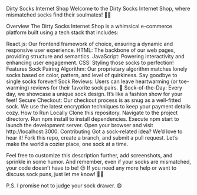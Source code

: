 Dirty Socks Internet Shop
Welcome to the Dirty Socks Internet Shop, where mismatched socks find their soulmates! 👣🧦

Overview
The Dirty Socks Internet Shop is a whimsical e-commerce platform built using a tech stack that includes:

React.js: Our frontend framework of choice, ensuring a dynamic and responsive user experience.
HTML: The backbone of our web pages, providing structure and semantics.
JavaScript: Powering interactivity and enhancing user engagement.
CSS: Styling those socks to perfection!
Features
Sock Pairing Algorithm: Our proprietary algorithm matches lonely socks based on color, pattern, and level of quirkiness. Say goodbye to single socks forever!
Sock Reviews: Users can leave heartwarming (or toe-warming) reviews for their favorite sock pairs. 🌟
Sock-of-the-Day: Every day, we showcase a unique sock design. It’s like a fashion show for your feet!
Secure Checkout: Our checkout process is as snug as a well-fitted sock. We use the latest encryption techniques to keep your payment details cozy.
How to Run Locally
Clone this repository.
Navigate to the project directory.
Run npm install to install dependencies.
Execute npm start to launch the development server.
Open your browser and visit http://localhost:3000.
Contributing
Got a sock-related idea? We’d love to hear it! Fork this repo, create a branch, and submit a pull request. Let’s make the world a cozier place, one sock at a time.

Feel free to customize this description further, add screenshots, and sprinkle in some humor. And remember, even if your socks are mismatched, your code doesn’t have to be! 😉 If you need any more help or want to discuss sock puns, just let me know! 🧦🤗

P.S. I promise not to judge your sock drawer. 😄
